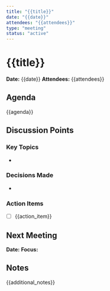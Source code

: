 ```yaml
---
title: "{{title}}"
date: "{{date}}"
attendees: "{{attendees}}"
type: "meeting"
status: "active"
---
```


# {{title}}

**Date:** {{date}}
**Attendees:** {{attendees}}

## Agenda

{{agenda}}

## Discussion Points

### Key Topics
-

### Decisions Made
-

### Action Items
- [ ] {{action_item}}

## Next Meeting

**Date:**
**Focus:**

## Notes

{{additional_notes}}
